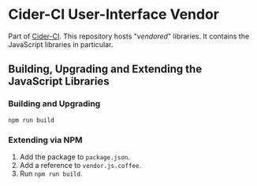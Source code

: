 Cider-CI User-Interface Vendor
==============================

Part of [Cider-CI](https://github.com/cider-ci/cider-ci). This repository hosts
"_vendored_" libraries. It contains the JavaScript libraries in particular.


## Building, Upgrading and Extending the JavaScript Libraries

### Building and Upgrading

    npm run build

### Extending via NPM

1. Add the package to `package.json`.
2. Add a reference to `vendor.js.coffee`.
3. Run `npm run build`.
